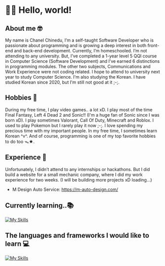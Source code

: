 # 👋🏼 Hello, world! 

## About me 🤓
My name is Chanel Chinedu, I’m a self-taught Software Developer who is passionate about programming and is growing a deep interest in both front-end and back-end development. Currently, I’m homeschooled. I’m not attending to any university. But, I've completed a 1-year level 5 QQI course in Computer Science (Software Development) and I’ve earned 6 distinctions in programming modules. The other two subjects, Communications and Work Experience were not coding related. I hope to attend to university next year to study Computer Science. 
I'm also studying the Korean. I have studied Korean since 2020, but I'm still not good at it ;-;. 

## Hobbies 💫
During my free time, I play video games.. a lot xD. I play most of the time Final Fantasy, Left 4 Dead 2 and Sonic!! (I'm a huge fan of Sonic since I was born xD). I play sometimes Valorant, Call Of Duty, Minecraft and Roblox. I used to play Pokemon but I rarely play it now ;-;.
I love spending my precious time with my important people. In my free time, I sometimes learn Korean ^v^. And of course, programming is one of my top favorite hobbies to do too ᯓ★.

## Experience 🤔
Unfortunately, I didn’t attend to any internships or hackathons. But I did build a website for a small mechanic company, where I did my work experience for two weeks. (I will be building more projects xD loading...) 
  - M Design Auto Service: https://m-auto-design.com/

## Currently learning..📚 
[![My Skills](https://skillicons.dev/icons?i=html,css,js,git,react)](https://skillicons.dev)

## The languages and frameworks I would like to learn 💻 
[![My Skills](https://skillicons.dev/icons?i=ts,python,java,nextjs,nodejs,express)](https://skillicons.dev)
